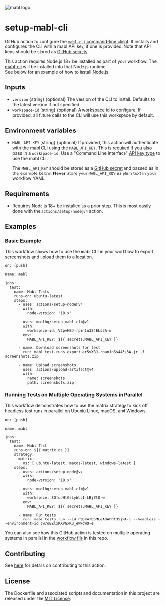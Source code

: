 ![mabl logo](https://avatars3.githubusercontent.com/u/25963599?s=100&v=4)

# setup-mabl-cli

GitHub action to configure the
[`mabl-cli` command-line client](https://help.mabl.com/docs/mabl-cli). It
installs and configures the CLI with a mabl API key, if one is provided. Note
that API keys should be stored as [GitHub secrets](https://docs.github.com/en/actions/reference/encrypted-secrets#creating-encrypted-secrets-for-an-organization).

This action requires Node.js 18+ be installed as part of your workflow.
The [mabl-cli](https://www.npmjs.com/package/@mablhq/mabl-cli) will be installed into that Node.js runtime.  
See below for an example of how to install Node.js.

## Inputs

- `version` {string} {optional} The version of the CLI to install. Defaults to
  the latest version if not specified.
- `workspace-id` {string} {optional} A workspace id to configure.  If provided, all future calls to the CLI will use this workspace by default.

## Environment variables

- `MABL_API_KEY` {string} {optional} If provided, this action will authenticate
  with the mabl CLI using the `MABL_API_KEY`.  This is required if you also pass in a `workspace-id`. Use a "Command Line Interface" [API key type](https://help.mabl.com/hc/en-us/articles/17776006239764) to use the mabl CLI. 
  
  The `MABL_API_KEY` should be stored as a [GitHub secret](https://docs.github.com/en/actions/reference/encrypted-secrets#creating-encrypted-secrets-for-an-organization) and passed as in the
  example below. **Never** store your `MABL_API_KEY` as plain text in your workflow YAML.

## Requirements

- Requires Node.js 18+ be installed as a prior step. This is most easily done with
  the `actions/setup-node@v4` action.

## Examples

### Basic Example

This workflow shows how to use the mabl CLI in your workflow to export screenshots and upload them to a location.

```
on: [push]

name: mabl

jobs:
  test:
    name: Mabl Tests
    runs-on: ubuntu-latest
    steps:
      - uses: actions/setup-node@v4
        with:
          node-version: '18.x'

      - uses: mablhq/setup-mabl-cli@v1
        with:
          workspace-id: V2pvHBJ-rprn1n3S4ELs3A-w
        env:
          MABL_API_KEY: ${{ secrets.MABL_API_KEY }}

      - name: Download screenshots for test
        run: mabl test-runs export ar5vXBJ-rpan1nSs445s3A-jr -f screenshots.zip

      - name: Upload screenshots
        uses: actions/upload-artifact@v4
        with:
          name: screenshots
          path: screenshots.zip
```

### Running Tests on Multiple Operating Systems in Parallel

This workflow demonstrates how to use the matrix strategy to kick off headless test runs in parallel on Ubuntu Linux, macOS, and Windows.

```
on: [push]

name: mabl

jobs:
  test:
    name: Mabl Test
    runs-on: ${{ matrix.os }}
    strategy:
      matrix:
        os: [ ubuntu-latest, macos-latest, windows-latest ]
    steps:
      - uses: actions/setup-node@v4
        with:
          node-version: '18.x'

      - uses: mablhq/setup-mabl-cli@v1
        with:
          workspace: 8OfudHtGzLyWLU1-LBjZtQ-w
        env:
          MABL_API_KEY: ${{ secrets.MABL_API_KEY }}
      
      - name: Run tests
        run: mabl tests run --id P9BXWTEbMLeAdAPRT35jWA-j --headless --environment-id Jw7oBZlxKXVGxK3_eWxcWQ-e
```

You can also see how this GitHub action is tested on multiple operating
systems in parallel in the [workflow file](https://github.com/mablhq/setup-mabl-cli/blob/master/.github/workflows/push-workflow.yaml) in this repo.

## Contributing

See [here](CONTRIBUTING.md) for details on contributing to this action.

## License

The Dockerfile and associated scripts and documentation in this project are
released under the [MIT License](LICENSE).
